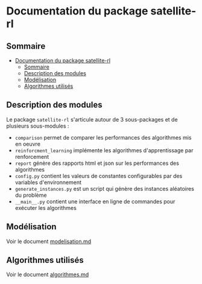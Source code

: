 # Documentation du package satellite-rl

## Sommaire

- [Documentation du package satellite-rl](#documentation-du-package-satellite-rl)
  - [Sommaire](#sommaire)
  - [Description des modules](#description-des-modules)
  - [Modélisation](#modélisation)
  - [Algorithmes utilisés](#algorithmes-utilisés)

## Description des modules

Le package `satellite-rl` s'articule autour de 3 sous-packages et de plusieurs sous-modules :
- `comparison` permet de comparer les performances des algorithmes mis en oeuvre
- `reinforcment_learning` implémente les algorithmes d'apprentissage par renforcement
- `report` génère des rapports html et json sur les performances des algorithmes
- `config.py` contient les valeurs de constantes configurables par des variables d'environnement
- `generate_instances.py` est un script qui génère des instances aléatoires du problème
- `__main__.py` contient une interface en ligne de commandes pour exécuter les algorithmes

## Modélisation

Voir le document [modelisation.md](modelisation.md)

## Algorithmes utilisés

Voir le document [algorithmes.md](algorithmes.md)


